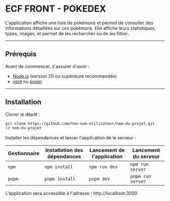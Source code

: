# ECF FRONT - POKEDEX

L'application affiche une liste de pokémons et permet de consulter des informations détaillées sur ces pokémons. Elle affiche leurs statistiques, types, images, et permet de les rechercher ou de les filtrer.

---

## Prérequis

Avant de commencer, s'assurer d'avoir :

- [Node.js](https://nodejs.org/) (version 20 ou supérieure recommandée)
- [npm](https://www.npmjs.com/) ou [pnpm](https://pnpm.io/)

---

## Installation

Cloner le dépôt :

```bash
git clone https://github.com/ton-nom-utilisateur/nom-du-projet.git
cd nom-du-projet
```

Installer les dépendances et lancer l'application de le serveur :

| Gestionnaire | Installation des dépendances     | Lancement de l'application  | Lancement du serveur
|--------------|------------------|-------------------|---------------|
| `npm`        | `npm install`    | `npm run dev`     | `npm run server` |     
| `pnpm`       | `pnpm install`   | `pnpm dev`        | `pnpm run server` |

L'application sera accessible à l'adresse : http://localhost:3000